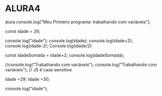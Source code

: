 # ALURA4
alura
console.log("Meu Primeiro programa: trabalhando com variáveis");

const idade = 26;

console.log("idade");
console.log(idade);
console.log(idade+2);
console.log(idade-2);
Console.log(idade/2)

const idadeSomada = idade+2;
console.log(idadeSomada);



//console.log("Trabalhando com variáveis");
console.log("Trabalhando com variáveis");
// JS é case sensitive

idade =29;
Idade =30;

console.log("idade");
